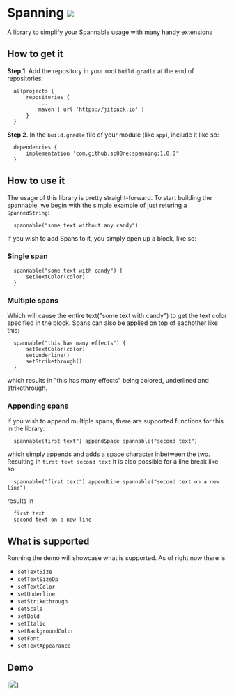 # Spanning [![](https://jitpack.io/v/sp00ne/spanning.svg)](https://jitpack.io/#sp00ne/spanning)
A library to simplify your Spannable usage with many handy extensions
## How to get it
__Step 1__. Add the repository in your root `build.gradle` at the end of repositories:
```
  allprojects {
      repositories {
          ...
          maven { url 'https://jitpack.io' }
      }
  }
```
__Step 2__. In the `build.gradle` file of your module (like `app`), include it like so:
```
  dependencies {
      implementation 'com.github.sp00ne:spanning:1.0.0'
  }
```
## How to use it
The usage of this library is pretty straight-forward. To start building the spannable, we begin with the simple example of just returing a `SpannedString`:
```
  spannable("some text without any candy")
```
If you wish to add Spans to it, you simply open up a block, like so:

### Single span
```
  spannable("some text with candy") {
      setTextColor(color)
  }
```

### Multiple spans
Which will cause the entire text("some text with candy") to get the text color specified in the block. Spans can also be applied on top of eachother like this:
```
  spannable("this has many effects") {
      setTextColor(color)
      setUnderline()
      setStrikethrough()
  }
```
which results in "this has many effects" being colored, underlined and strikethrough.

### Appending spans
If you wish to append multiple spans, there are supported functions for this in the library.
```
  spannable(first text") appendSpace spannable("second text")
```
which simply appends and adds a space character inbetween the two. Resulting in `first text second text` It is also possible for a line break like so:
```
  spannable("first text") appendLine spannable("second text on a new line")
```
results in
```
  first text
  second text on a new line
```

## What is supported
Running the demo will showcase what is supported. As of right now there is
* `setTextSize`
* `setTextSizeDp`
* `setTextColor`
* `setUnderline`
* `setStrikethrough`
* `setScale`
* `setBold`
* `setItalic`
* `setBackgroundColor`
* `setFont`
* `setTextAppearance`

## Demo
[![](https://i.ibb.co/LpJm2f2/Screenshot-1605967464.png)]
